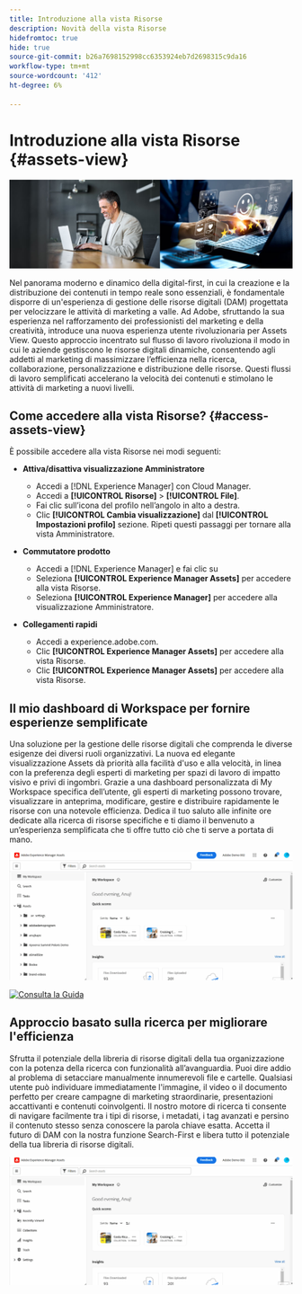 ```yaml
---
title: Introduzione alla vista Risorse
description: Novità della vista Risorse
hidefromtoc: true
hide: true
source-git-commit: b26a7698152998cc6353924eb7d2698315c9da16
workflow-type: tm+mt
source-wordcount: '412'
ht-degree: 6%

---
```



# Introduzione alla vista Risorse {#assets-view}

![Implementare Assets Essentials](assets/banner-image.jpg)

Nel panorama moderno e dinamico della digital-first, in cui la creazione e la distribuzione dei contenuti in tempo reale sono essenziali, è fondamentale disporre di un&#39;esperienza di gestione delle risorse digitali (DAM) progettata per velocizzare le attività di marketing a valle. Ad Adobe, sfruttando la sua esperienza nel rafforzamento dei professionisti del marketing e della creatività, introduce una nuova esperienza utente rivoluzionaria per Assets View. Questo approccio incentrato sul flusso di lavoro rivoluziona il modo in cui le aziende gestiscono le risorse digitali dinamiche, consentendo agli addetti al marketing di massimizzare l’efficienza nella ricerca, collaborazione, personalizzazione e distribuzione delle risorse. Questi flussi di lavoro semplificati accelerano la velocità dei contenuti e stimolano le attività di marketing a nuovi livelli.

## Come accedere alla vista Risorse? {#access-assets-view}

È possibile accedere alla vista Risorse nei modi seguenti:

* **Attiva/disattiva visualizzazione Amministratore**

   * Accedi a [!DNL Experience Manager] con Cloud Manager.
   * Accedi a **[!UICONTROL Risorse]** > **[!UICONTROL File]**.
   * Fai clic sull’icona del profilo nell’angolo in alto a destra.
   * Clic **[!UICONTROL Cambia visualizzazione]** dal **[!UICONTROL Impostazioni profilo]** sezione.
Ripeti questi passaggi per tornare alla vista Amministratore.

* **Commutatore prodotto**
   * Accedi a [!DNL Experience Manager] e fai clic su
   * Seleziona **[!UICONTROL Experience Manager Assets]** per accedere alla vista Risorse.
   * Seleziona **[!UICONTROL Experience Manager]** per accedere alla visualizzazione Amministratore.

* **Collegamenti rapidi**
   * Accedi a experience.adobe.com.
   * Clic **[!UICONTROL Experience Manager Assets]** per accedere alla vista Risorse.
   * Clic **[!UICONTROL Experience Manager Assets]** per accedere alla vista Risorse.


## Il mio dashboard di Workspace per fornire esperienze semplificate

Una soluzione per la gestione delle risorse digitali che comprenda le diverse esigenze dei diversi ruoli organizzativi. La nuova ed elegante visualizzazione Assets dà priorità alla facilità d&#39;uso e alla velocità, in linea con la preferenza degli esperti di marketing per spazi di lavoro di impatto visivo e privi di ingombri. Grazie a una dashboard personalizzata di My Workspace specifica dell’utente, gli esperti di marketing possono trovare, visualizzare in anteprima, modificare, gestire e distribuire rapidamente le risorse con una notevole efficienza. Dedica il tuo saluto alle infinite ore dedicate alla ricerca di risorse specifiche e ti diamo il benvenuto a un’esperienza semplificata che ti offre tutto ciò che ti serve a portata di mano.

![Implementare Assets Essentials](assets/experiment.gif)

[![Consulta la Guida](https://helpx.adobe.com/content/dam/help/en/marketing-cloud/how-to/digital-foundation/_jcr_content/main-pars/image_1250343773/see-the-guide-sm.png)](my-workspace.md)

## Approccio basato sulla ricerca per migliorare l&#39;efficienza

Sfrutta il potenziale della libreria di risorse digitali della tua organizzazione con la potenza della ricerca con funzionalità all’avanguardia. Puoi dire addio al problema di setacciare manualmente innumerevoli file e cartelle. Qualsiasi utente può individuare immediatamente l&#39;immagine, il video o il documento perfetto per creare campagne di marketing straordinarie, presentazioni accattivanti e contenuti coinvolgenti. Il nostro motore di ricerca ti consente di navigare facilmente tra i tipi di risorse, i metadati, i tag avanzati e persino il contenuto stesso senza conoscere la parola chiave esatta. Accetta il futuro di DAM con la nostra funzione Search-First e libera tutto il potenziale della tua libreria di risorse digitali.

![Implementare Assets Essentials](assets/search-first.gif)


